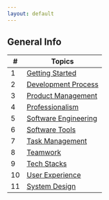 ```yaml
---
layout: default
---
```



<title> Learning Software Engineering </title>

## General Info


| #  | Topics |
|----|--------|
| 1  | [Getting Started](Topics/Development_Process.md#Getting_Started.md) |
| 2  | [Development Process](Topics/Development_Process.md#resources-for-development-process) |
| 3  | [Product Management](Topics/Product_Management.md#resources-for-product-management) |
| 4  | [Professionalism](Topics/Professionalism.md#professionalism)|
| 5  | [Software Engineering](Topics/Software_Engineering.md#resources-for-software-engineering)|
| 6  | [Software Tools](Topics/Software_Tools.md#resources-for-software-tools)|
| 7  | [Task Management](Topics/Task_Management_Software.md#resources-for-task-management-software) |
| 8  | [Teamwork](Topics/Teamwork.md#resources-for-teamwork)
| 9  | [Tech Stacks](Topics/Tech_Stacks.md#tech-stacks)
| 10  | [User Experience](Topics/User_Experience.md#resources-for-user-experience) |
| 11 | [System Design](Topics/System_Design.md#system-design) |

